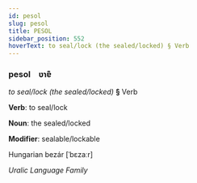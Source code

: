 ```yaml
---
id: pesol
slug: pesol
title: PESOL
sidebar_position: 552
hoverText: to seal/lock (the sealed/locked) § Verb
---
```


### pesol&emsp;<span kind="abugida">ʋɿɐ͊</span>

*to seal/lock (the sealed/locked)* **§** Verb

**Verb**: to seal/lock

**Noun**: the sealed/locked

**Modifier**: sealable/lockable

Hungarian bezár [ˈbɛzaːr]

*Uralic Language Family*